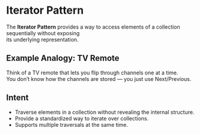 # Iterator Pattern

The **Iterator Pattern** provides a way to access elements of a collection sequentially without exposing  
its underlying representation.

## Example Analogy: TV Remote

Think of a TV remote that lets you flip through channels one at a time.  
You don’t know how the channels are stored — you just use Next/Previous.

## Intent

- Traverse elements in a collection without revealing the internal structure.
- Provide a standardized way to iterate over collections.
- Supports multiple traversals at the same time.
